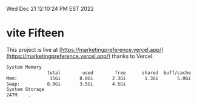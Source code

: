 Wed Dec 21 12:10:24 PM EST 2022

# vite Fifteen


This project is live at [https://marketingpreference.vercel.app/](https://marketingpreference.vercel.app/) thanks to Vercel.

```bash
System Memory
               total        used        free      shared  buff/cache   available
Mem:            15Gi       8.0Gi       2.3Gi       1.3Gi       5.0Gi       5.5Gi
Swap:          8.0Gi       3.5Gi       4.5Gi
System Storage
247M	.
